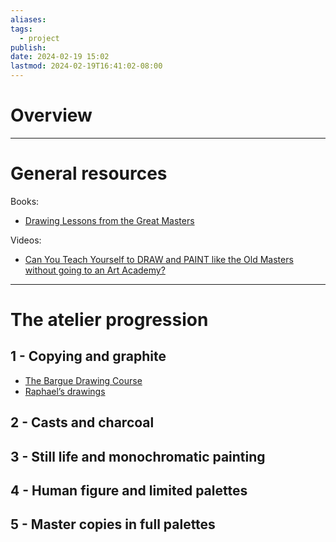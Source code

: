 ```yaml
---
aliases: 
tags:
  - project
publish: 
date: 2024-02-19 15:02
lastmod: 2024-02-19T16:41:02-08:00
---
```

# Overview

---
# General resources

Books:
- [Drawing Lessons from the Great Masters](<https://nibmehub.com/opac-service/pdf/read/Drawing%20Lessons%20from%20the%20Great%20Masters%20(Practical%20Art%20Books).pdf>)

Videos:
- [Can You Teach Yourself to DRAW and PAINT like the Old Masters without going to an Art Academy?](https://www.youtube.com/watch?v=E_ozOv2a9Oo)

---
# The atelier progression
## 1 - Copying and graphite

- [The Bargue Drawing Course](https://ia802907.us.archive.org/17/items/CharlesBargueDrawingCourse/Charles_Bargue_Drawing_Course_text.pdf)
- [Raphael’s drawings](https://www.wga.hu/frames-e.html?/html/r/raphael/7drawing/3/index.html)

## 2 - Casts and charcoal

## 3 - Still life and monochromatic painting

## 4 - Human figure and limited palettes

## 5 - Master copies in full palettes

